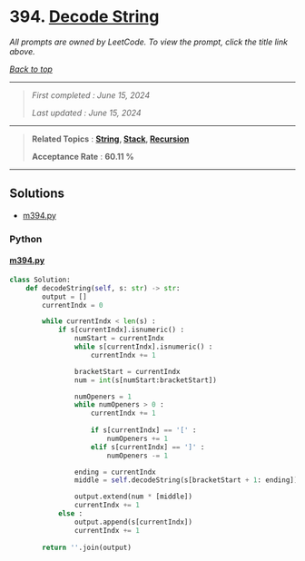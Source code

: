 # 394. [Decode String](<https://leetcode.com/problems/decode-string>)

*All prompts are owned by LeetCode. To view the prompt, click the title link above.*

*[Back to top](<../README.md>)*

------

> *First completed : June 15, 2024*
>
> *Last updated : June 15, 2024*

------

> **Related Topics** : **[String](<by_topic/String.md>), [Stack](<by_topic/Stack.md>), [Recursion](<by_topic/Recursion.md>)**
>
> **Acceptance Rate** : **60.11 %**

------

## Solutions

- [m394.py](<../my-submissions/m394.py>)
### Python
#### [m394.py](<../my-submissions/m394.py>)
```Python
class Solution:
    def decodeString(self, s: str) -> str:
        output = []
        currentIndx = 0

        while currentIndx < len(s) :
            if s[currentIndx].isnumeric() :
                numStart = currentIndx
                while s[currentIndx].isnumeric() :
                    currentIndx += 1

                bracketStart = currentIndx
                num = int(s[numStart:bracketStart])

                numOpeners = 1
                while numOpeners > 0 :
                    currentIndx += 1
                    
                    if s[currentIndx] == '[' :
                        numOpeners += 1
                    elif s[currentIndx] == ']' :
                        numOpeners -= 1

                ending = currentIndx
                middle = self.decodeString(s[bracketStart + 1: ending])

                output.extend(num * [middle])
                currentIndx += 1
            else :
                output.append(s[currentIndx])
                currentIndx += 1
        
        return ''.join(output)
```

